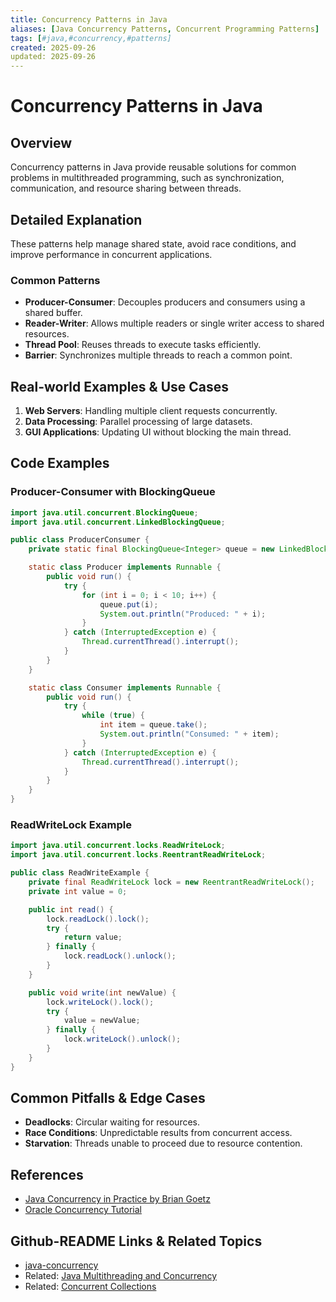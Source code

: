 ```yaml
---
title: Concurrency Patterns in Java
aliases: [Java Concurrency Patterns, Concurrent Programming Patterns]
tags: [#java,#concurrency,#patterns]
created: 2025-09-26
updated: 2025-09-26
---
```


# Concurrency Patterns in Java

## Overview

Concurrency patterns in Java provide reusable solutions for common problems in multithreaded programming, such as synchronization, communication, and resource sharing between threads.

## Detailed Explanation

These patterns help manage shared state, avoid race conditions, and improve performance in concurrent applications.

### Common Patterns

- **Producer-Consumer**: Decouples producers and consumers using a shared buffer.
- **Reader-Writer**: Allows multiple readers or single writer access to shared resources.
- **Thread Pool**: Reuses threads to execute tasks efficiently.
- **Barrier**: Synchronizes multiple threads to reach a common point.

## Real-world Examples & Use Cases

1. **Web Servers**: Handling multiple client requests concurrently.
2. **Data Processing**: Parallel processing of large datasets.
3. **GUI Applications**: Updating UI without blocking the main thread.

## Code Examples

### Producer-Consumer with BlockingQueue

```java
import java.util.concurrent.BlockingQueue;
import java.util.concurrent.LinkedBlockingQueue;

public class ProducerConsumer {
    private static final BlockingQueue<Integer> queue = new LinkedBlockingQueue<>(10);

    static class Producer implements Runnable {
        public void run() {
            try {
                for (int i = 0; i < 10; i++) {
                    queue.put(i);
                    System.out.println("Produced: " + i);
                }
            } catch (InterruptedException e) {
                Thread.currentThread().interrupt();
            }
        }
    }

    static class Consumer implements Runnable {
        public void run() {
            try {
                while (true) {
                    int item = queue.take();
                    System.out.println("Consumed: " + item);
                }
            } catch (InterruptedException e) {
                Thread.currentThread().interrupt();
            }
        }
    }
}
```

### ReadWriteLock Example

```java
import java.util.concurrent.locks.ReadWriteLock;
import java.util.concurrent.locks.ReentrantReadWriteLock;

public class ReadWriteExample {
    private final ReadWriteLock lock = new ReentrantReadWriteLock();
    private int value = 0;

    public int read() {
        lock.readLock().lock();
        try {
            return value;
        } finally {
            lock.readLock().unlock();
        }
    }

    public void write(int newValue) {
        lock.writeLock().lock();
        try {
            value = newValue;
        } finally {
            lock.writeLock().unlock();
        }
    }
}
```

## Common Pitfalls & Edge Cases

- **Deadlocks**: Circular waiting for resources.
- **Race Conditions**: Unpredictable results from concurrent access.
- **Starvation**: Threads unable to proceed due to resource contention.

## References

- [Java Concurrency in Practice by Brian Goetz](https://www.amazon.com/Java-Concurrency-Practice-Brian-Goetz/dp/0321349601)
- [Oracle Concurrency Tutorial](https://docs.oracle.com/javase/tutorial/essential/concurrency/)

## Github-README Links & Related Topics

- [java-concurrency](https://github.com/topics/java-concurrency)
- Related: [Java Multithreading and Concurrency](../java-multithreading-and-concurrency/README.md)
- Related: [Concurrent Collections](../concurrent-collections/README.md)
